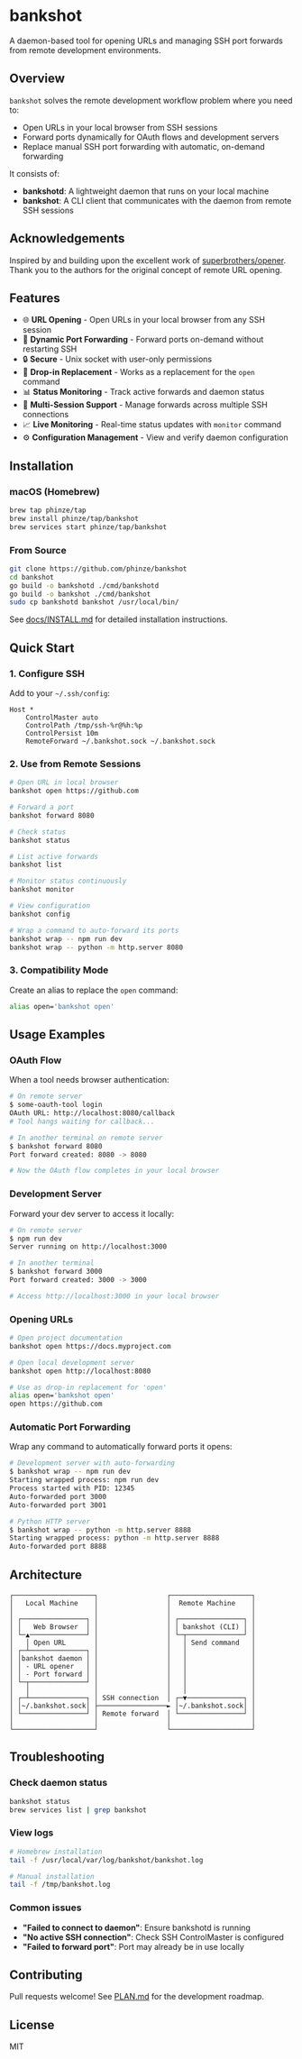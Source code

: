 # bankshot

A daemon-based tool for opening URLs and managing SSH port forwards from remote development environments.

## Overview

`bankshot` solves the remote development workflow problem where you need to:
- Open URLs in your local browser from SSH sessions
- Forward ports dynamically for OAuth flows and development servers
- Replace manual SSH port forwarding with automatic, on-demand forwarding

It consists of:
- **bankshotd**: A lightweight daemon that runs on your local machine
- **bankshot**: A CLI client that communicates with the daemon from remote SSH sessions

## Acknowledgements

Inspired by and building upon the excellent work of [superbrothers/opener](https://github.com/superbrothers/opener). Thank you to the authors for the original concept of remote URL opening.

## Features

- 🌐 **URL Opening** - Open URLs in your local browser from any SSH session
- 🚀 **Dynamic Port Forwarding** - Forward ports on-demand without restarting SSH
- 🔒 **Secure** - Unix socket with user-only permissions
- 🎯 **Drop-in Replacement** - Works as a replacement for the `open` command
- 📊 **Status Monitoring** - Track active forwards and daemon status
- 👥 **Multi-Session Support** - Manage forwards across multiple SSH connections
- 📈 **Live Monitoring** - Real-time status updates with `monitor` command
- ⚙️ **Configuration Management** - View and verify daemon configuration

## Installation

### macOS (Homebrew)

```bash
brew tap phinze/tap
brew install phinze/tap/bankshot
brew services start phinze/tap/bankshot
```

### From Source

```bash
git clone https://github.com/phinze/bankshot
cd bankshot
go build -o bankshotd ./cmd/bankshotd
go build -o bankshot ./cmd/bankshot
sudo cp bankshotd bankshot /usr/local/bin/
```

See [docs/INSTALL.md](docs/INSTALL.md) for detailed installation instructions.

## Quick Start

### 1. Configure SSH

Add to your `~/.ssh/config`:

```
Host *
    ControlMaster auto
    ControlPath /tmp/ssh-%r@%h:%p
    ControlPersist 10m
    RemoteForward ~/.bankshot.sock ~/.bankshot.sock
```

### 2. Use from Remote Sessions

```bash
# Open URL in local browser
bankshot open https://github.com

# Forward a port
bankshot forward 8080

# Check status
bankshot status

# List active forwards
bankshot list

# Monitor status continuously
bankshot monitor

# View configuration
bankshot config

# Wrap a command to auto-forward its ports
bankshot wrap -- npm run dev
bankshot wrap -- python -m http.server 8080
```

### 3. Compatibility Mode

Create an alias to replace the `open` command:

```bash
alias open='bankshot open'
```

## Usage Examples

### OAuth Flow

When a tool needs browser authentication:

```bash
# On remote server
$ some-oauth-tool login
OAuth URL: http://localhost:8080/callback
# Tool hangs waiting for callback...

# In another terminal on remote server
$ bankshot forward 8080
Port forward created: 8080 -> 8080

# Now the OAuth flow completes in your local browser
```

### Development Server

Forward your dev server to access it locally:

```bash
# On remote server
$ npm run dev
Server running on http://localhost:3000

# In another terminal
$ bankshot forward 3000
Port forward created: 3000 -> 3000

# Access http://localhost:3000 in your local browser
```

### Opening URLs

```bash
# Open project documentation
bankshot open https://docs.myproject.com

# Open local development server
bankshot open http://localhost:8080

# Use as drop-in replacement for 'open'
alias open='bankshot open'
open https://github.com
```

### Automatic Port Forwarding

Wrap any command to automatically forward ports it opens:

```bash
# Development server with auto-forwarding
$ bankshot wrap -- npm run dev
Starting wrapped process: npm run dev
Process started with PID: 12345
Auto-forwarded port 3000
Auto-forwarded port 3001

# Python HTTP server
$ bankshot wrap -- python -m http.server 8888
Starting wrapped process: python -m http.server 8888
Auto-forwarded port 8888
```

## Architecture

```
┌────────────────────┐                 ┌────────────────────┐
│   Local Machine    │                 │  Remote Machine    │
│                    │                 │                    │
│ ┌────────────────┐ │                 │ ┌────────────────┐ │
│ │   Web Browser  │ │                 │ │ bankshot (CLI) │ │
│ └─▲──────────────┘ │                 │ └─┬──────────────┘ │
│   │ Open URL       │                 │   │ Send command   │
│ ┌─┴──────────────┐ │                 │   │                │
│ │bankshot daemon │ │                 │   │                │
│ │ - URL opener   │ │                 │   │                │
│ │ - Port forward │ │                 │   │                │
│ └─┬──────────────┘ │                 │   │                │
│   │                │                 │   │                │
│ ┌─┴──────────────┐ │ SSH connection  │ ┌─▼──────────────┐ │
│ │~/.bankshot.sock│ ├─────────────────► │~/.bankshot.sock│ │
│ └────────────────┘ │ Remote forward  │ └────────────────┘ │
│                    │                 │                    │
└────────────────────┘                 └────────────────────┘
```

## Troubleshooting

### Check daemon status
```bash
bankshot status
brew services list | grep bankshot
```

### View logs
```bash
# Homebrew installation
tail -f /usr/local/var/log/bankshot/bankshot.log

# Manual installation
tail -f /tmp/bankshot.log
```

### Common issues

- **"Failed to connect to daemon"**: Ensure bankshotd is running
- **"No active SSH connection"**: Check SSH ControlMaster is configured
- **"Failed to forward port"**: Port may already be in use locally

## Contributing

Pull requests welcome! See [PLAN.md](PLAN.md) for the development roadmap.

## License

MIT